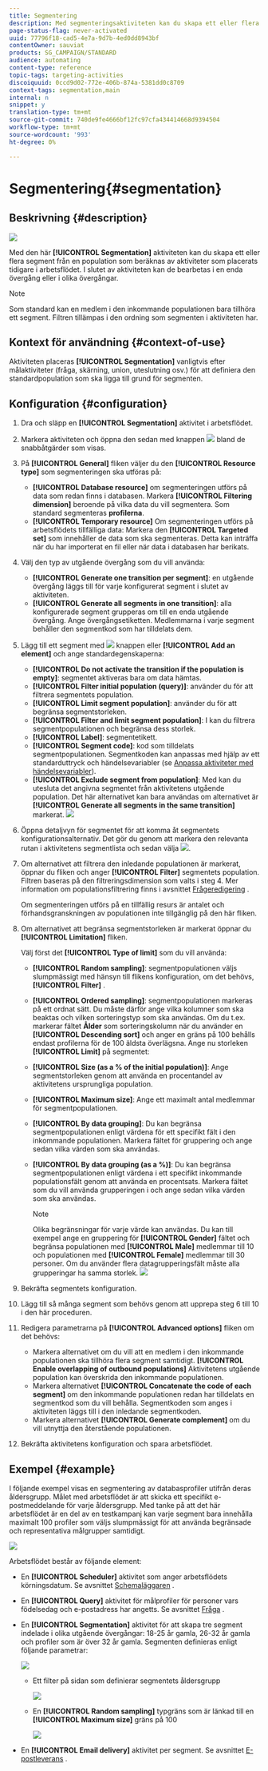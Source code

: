 ```yaml
---
title: Segmentering
description: Med segmenteringsaktiviteten kan du skapa ett eller flera segment från en population som beräknas av aktiviteter som placerats tidigare i arbetsflödet.
page-status-flag: never-activated
uuid: 77796f18-cad5-4e7a-9d7b-4ed0dd8943bf
contentOwner: sauviat
products: SG_CAMPAIGN/STANDARD
audience: automating
content-type: reference
topic-tags: targeting-activities
discoiquuid: 0ccd9d02-772e-406b-874a-5381dd0c8709
context-tags: segmentation,main
internal: n
snippet: y
translation-type: tm+mt
source-git-commit: 740de9fe4666bf12fc97cfa434414668d9394504
workflow-type: tm+mt
source-wordcount: '993'
ht-degree: 0%

---
```



# Segmentering{#segmentation}

## Beskrivning {#description}

![](assets/segmentation.png)

Med den här **[!UICONTROL Segmentation]** aktiviteten kan du skapa ett eller flera segment från en population som beräknas av aktiviteter som placerats tidigare i arbetsflödet. I slutet av aktiviteten kan de bearbetas i en enda övergång eller i olika övergångar.

>[!NOTE]
>
>Som standard kan en medlem i den inkommande populationen bara tillhöra ett segment. Filtren tillämpas i den ordning som segmenten i aktiviteten har.

## Kontext för användning {#context-of-use}

Aktiviteten placeras **[!UICONTROL Segmentation]** vanligtvis efter målaktiviteter (fråga, skärning, union, uteslutning osv.) för att definiera den standardpopulation som ska ligga till grund för segmenten.

## Konfiguration {#configuration}

1. Dra och släpp en **[!UICONTROL Segmentation]** aktivitet i arbetsflödet.
1. Markera aktiviteten och öppna den sedan med knappen ![](assets/edit_darkgrey-24px.png) bland de snabbåtgärder som visas.
1. På **[!UICONTROL General]** fliken väljer du den **[!UICONTROL Resource type]** som segmenteringen ska utföras på:

   * **[!UICONTROL Database resource]** om segmenteringen utförs på data som redan finns i databasen. Markera **[!UICONTROL Filtering dimension]** beroende på vilka data du vill segmentera. Som standard segmenteras **profilerna**.
   * **[!UICONTROL Temporary resource]** Om segmenteringen utförs på arbetsflödets tillfälliga data: Markera den **[!UICONTROL Targeted set]** som innehåller de data som ska segmenteras. Detta kan inträffa när du har importerat en fil eller när data i databasen har berikats.

1. Välj den typ av utgående övergång som du vill använda:

   * **[!UICONTROL Generate one transition per segment]**: en utgående övergång läggs till för varje konfigurerat segment i slutet av aktiviteten.
   * **[!UICONTROL Generate all segments in one transition]**: alla konfigurerade segment grupperas om till en enda utgående övergång. Ange övergångsetiketten. Medlemmarna i varje segment behåller den segmentkod som har tilldelats dem.

1. Lägg till ett segment med ![](assets/add_darkgrey-24px.png) knappen eller **[!UICONTROL Add an element]** och ange standardegenskaperna:

   * **[!UICONTROL Do not activate the transition if the population is empty]**: segmentet aktiveras bara om data hämtas.
   * **[!UICONTROL Filter initial population (query)]**: använder du för att filtrera segmentets population.
   * **[!UICONTROL Limit segment population]**: använder du för att begränsa segmentstorleken.
   * **[!UICONTROL Filter and limit segment population]**: I kan du filtrera segmentpopulationen och begränsa dess storlek.
   * **[!UICONTROL Label]**: segmentetikett.
   * **[!UICONTROL Segment code]**: kod som tilldelats segmentpopulationen. Segmentkoden kan anpassas med hjälp av ett standarduttryck och händelsevariabler (se [Anpassa aktiviteter med händelsevariabler](../../automating/using/calling-a-workflow-with-external-parameters.md#customizing-activities-with-events-variables)).
   * **[!UICONTROL Exclude segment from population]**: Med kan du utesluta det angivna segmentet från aktivitetens utgående population. Det här alternativet kan bara användas om alternativet är **[!UICONTROL Generate all segments in the same transition]** markerat.
   ![](assets/wkf_segment_new_segment.png)

1. Öppna detaljvyn för segmentet för att komma åt segmentets konfigurationsalternativ. Det gör du genom att markera den relevanta rutan i aktivitetens segmentlista och sedan välja ![](assets/wkf_segment_parameters_24px.png).
1. Om alternativet att filtrera den inledande populationen är markerat, öppnar du fliken och anger **[!UICONTROL Filter]** segmentets population. Filtren baseras på den filtreringsdimension som valts i steg 4. Mer information om populationsfiltrering finns i avsnittet [Frågeredigering](../../automating/using/editing-queries.md) .

   Om segmenteringen utförs på en tillfällig resurs är antalet och förhandsgranskningen av populationen inte tillgänglig på den här fliken.

1. Om alternativet att begränsa segmentstorleken är markerat öppnar du **[!UICONTROL Limitation]** fliken.

   Välj först det **[!UICONTROL Type of limit]** som du vill använda:

   * **[!UICONTROL Random sampling]**: segmentpopulationen väljs slumpmässigt med hänsyn till flikens konfiguration, om det behövs, **[!UICONTROL Filter]** .
   * **[!UICONTROL Ordered sampling]**: segmentpopulationen markeras på ett ordnat sätt. Du måste därför ange vilka kolumner som ska beaktas och vilken sorteringstyp som ska användas. Om du t.ex. markerar fältet **Ålder** som sorteringskolumn när du använder en **[!UICONTROL Descending sort]** och anger en gräns på 100 behålls endast profilerna för de 100 äldsta överlägsna.
   Ange nu storleken **[!UICONTROL Limit]** på segmentet:

   * **[!UICONTROL Size (as a % of the initial population)]**: Ange segmentstorleken genom att använda en procentandel av aktivitetens ursprungliga population.
   * **[!UICONTROL Maximum size]**: Ange ett maximalt antal medlemmar för segmentpopulationen.
   * **[!UICONTROL By data grouping]**: Du kan begränsa segmentpopulationen enligt värdena för ett specifikt fält i den inkommande populationen. Markera fältet för gruppering och ange sedan vilka värden som ska användas.
   * **[!UICONTROL By data grouping (as a %)]**: Du kan begränsa segmentpopulationen enligt värdena i ett specifikt inkommande populationsfält genom att använda en procentsats. Markera fältet som du vill använda grupperingen i och ange sedan vilka värden som ska användas.

      >[!NOTE]
      >
      >Olika begränsningar för varje värde kan användas. Du kan till exempel ange en gruppering för **[!UICONTROL Gender]** fältet och begränsa populationen med **[!UICONTROL Male]** medlemmar till 10 och populationen med **[!UICONTROL Female]** medlemmar till 30 personer. Om du använder flera datagrupperingsfält måste alla grupperingar ha samma storlek.
   ![](assets/wkf_segment_limit_by_grouping.png)

1. Bekräfta segmentets konfiguration.
1. Lägg till så många segment som behövs genom att upprepa steg 6 till 10 i den här proceduren.
1. Redigera parametrarna på **[!UICONTROL Advanced options]** fliken om det behövs:

   * Markera alternativet om du vill att en medlem i den inkommande populationen ska tillhöra flera segment samtidigt. **[!UICONTROL Enable overlapping of outbound populations]** Aktivitetens utgående population kan överskrida den inkommande populationen.
   * Markera alternativet **[!UICONTROL Concatenate the code of each segment]** om den inkommande populationen redan har tilldelats en segmentkod som du vill behålla. Segmentkoden som anges i aktiviteten läggs till i den inledande segmentkoden.
   * Markera alternativet **[!UICONTROL Generate complement]** om du vill utnyttja den återstående populationen.

1. Bekräfta aktivitetens konfiguration och spara arbetsflödet.

## Exempel {#example}

I följande exempel visas en segmentering av databasprofiler utifrån deras åldersgrupp. Målet med arbetsflödet är att skicka ett specifikt e-postmeddelande för varje åldersgrupp. Med tanke på att det här arbetsflödet är en del av en testkampanj kan varje segment bara innehålla maximalt 100 profiler som väljs slumpmässigt för att använda begränsade och representativa målgrupper samtidigt.

![](assets/wkf_segment_example_4.png)

Arbetsflödet består av följande element:

* En **[!UICONTROL Scheduler]** aktivitet som anger arbetsflödets körningsdatum. Se avsnittet [Schemaläggaren](../../automating/using/scheduler.md) .
* En **[!UICONTROL Query]** aktivitet för målprofiler för personer vars födelsedag och e-postadress har angetts. Se avsnittet [Fråga](../../automating/using/query.md) .
* En **[!UICONTROL Segmentation]** aktivitet för att skapa tre segment indelade i olika utgående övergångar: 18-25 år gamla, 26-32 år gamla och profiler som är över 32 år gamla. Segmenten definieras enligt följande parametrar:

   ![](assets/wkf_segment_example_3.png)

   * Ett filter på sidan som definierar segmentets åldersgrupp

      ![](assets/wkf_segment_new_segment.png)

   * En **[!UICONTROL Random sampling]** typgräns som är länkad till en **[!UICONTROL Maximum size]** gräns på 100

      ![](assets/wkf_segment_example_1.png)

* En **[!UICONTROL Email delivery]** aktivitet per segment. Se avsnittet [E-postleverans](../../automating/using/email-delivery.md) .

